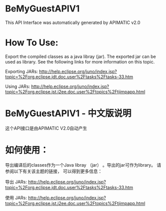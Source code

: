 BeMyGuestAPIV1
=================
This API Interface was automatically generated by APIMATIC v2.0

How To Use:
=================
Export the compiled classes as a java libray (jar). The exported jar can be used as library.
See the following links for more information on this topic.

Exporting JARs:
http://help.eclipse.org/juno/index.jsp?topic=%2Forg.eclipse.jdt.doc.user%2Ftasks%2Ftasks-33.htm

Using JARs:
http://help.eclipse.org/juno/index.jsp?topic=%2Forg.eclipse.jst.j2ee.doc.user%2Ftopics%2Ftjimpapp.html

BeMyGuestAPIV1 - 中文版说明
=================
这个API接口是由APIMATIC V2.0自动产生

如何使用：
=================
导出编译后的classes作为一个Java libray （jar） 。导出的jar可作为library。
请参阅以下有关该主题的链接， 可以得到更多信息：

导出 JARs:
http://help.eclipse.org/juno/index.jsp?topic=%2Forg.eclipse.jdt.doc.user%2Ftasks%2Ftasks-33.htm

使用 JARs:
http://help.eclipse.org/juno/index.jsp?topic=%2Forg.eclipse.jst.j2ee.doc.user%2Ftopics%2Ftjimpapp.html
